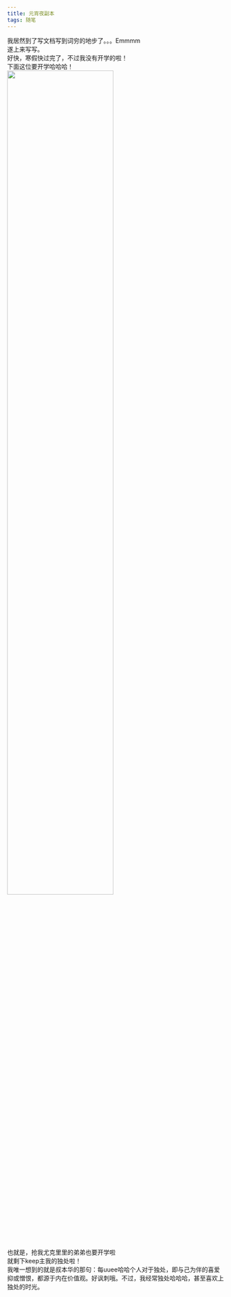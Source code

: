 ```yaml
---
title: 元宵夜副本
tags: 随笔
---
```

我居然到了写文档写到词穷的地步了。。。Emmmm  
遂上来写写。  
好快，寒假快过完了，不过我没有开学的啦！  
下面这位要开学哈哈哈！  
<img src="https://i.loli.net/2018/03/02/5a99675a6a6f7.jpg" width=70% height= />  
也就是，抢我尤克里里的弟弟也要开学啦   
就剩下keep主我的独处啦！  
我唯一想到的就是叔本华的那句：每uuee哈哈个人对于独处，即与己为伴的喜爱抑或憎恨，都源于内在价值观。好讽刺哦。不过，我经常独处哈哈哈，甚至喜欢上独处的时光。
